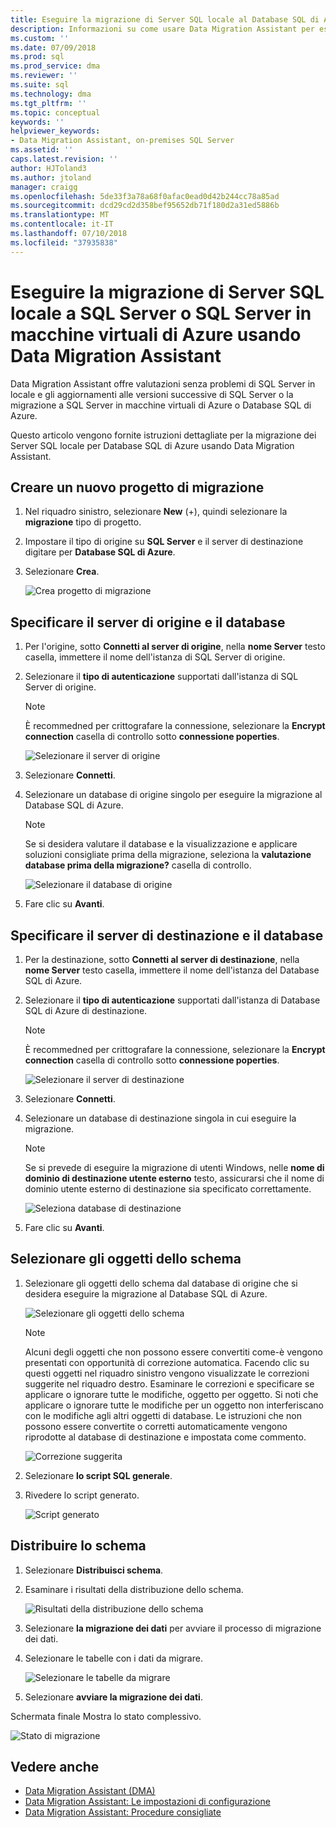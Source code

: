 ```yaml
---
title: Eseguire la migrazione di Server SQL locale al Database SQL di Azure con Data Migration Assistant | Microsoft Docs
description: Informazioni su come usare Data Migration Assistant per eseguire la migrazione di un Server SQL locale per Database SQL di Azure
ms.custom: ''
ms.date: 07/09/2018
ms.prod: sql
ms.prod_service: dma
ms.reviewer: ''
ms.suite: sql
ms.technology: dma
ms.tgt_pltfrm: ''
ms.topic: conceptual
keywords: ''
helpviewer_keywords:
- Data Migration Assistant, on-premises SQL Server
ms.assetid: ''
caps.latest.revision: ''
author: HJToland3
ms.author: jtoland
manager: craigg
ms.openlocfilehash: 5de33f3a78a68f0afac0ead0d42b244cc78a85ad
ms.sourcegitcommit: dcd29cd2d358bef95652db71f180d2a31ed5886b
ms.translationtype: MT
ms.contentlocale: it-IT
ms.lasthandoff: 07/10/2018
ms.locfileid: "37935838"
---
```

# <a name="migrate-on-premises-sql-server-to-sql-server-or-sql-server-on-azure-vms-using-the-data-migration-assistant"></a>Eseguire la migrazione di Server SQL locale a SQL Server o SQL Server in macchine virtuali di Azure usando Data Migration Assistant

Data Migration Assistant offre valutazioni senza problemi di SQL Server in locale e gli aggiornamenti alle versioni successive di SQL Server o la migrazione a SQL Server in macchine virtuali di Azure o Database SQL di Azure.

Questo articolo vengono fornite istruzioni dettagliate per la migrazione dei Server SQL locale per Database SQL di Azure usando Data Migration Assistant.   

## <a name="create-a-new-migration-project"></a>Creare un nuovo progetto di migrazione

1. Nel riquadro sinistro, selezionare **New** (+), quindi selezionare la **migrazione** tipo di progetto.

2. Impostare il tipo di origine su **SQL Server** e il server di destinazione digitare per **Database SQL di Azure**.

3. Selezionare **Crea**.

   ![Crea progetto di migrazione](../dma/media/NewCreate1.png)

## <a name="specify-the-source-server-and-database"></a>Specificare il server di origine e il database

1. Per l'origine, sotto **Connetti al server di origine**, nella **nome Server** testo casella, immettere il nome dell'istanza di SQL Server di origine.

2. Selezionare il **tipo di autenticazione** supportati dall'istanza di SQL Server di origine.

   > [!NOTE]
   > È recommedned per crittografare la connessione, selezionare la **Encrypt connection** casella di controllo sotto **connessione poperties**.

    ![Selezionare il server di origine](../dma/media/select-source-server.png)

3. Selezionare **Connetti**.

4. Selezionare un database di origine singolo per eseguire la migrazione al Database SQL di Azure.

   > [!NOTE]
   > Se si desidera valutare il database e la visualizzazione e applicare soluzioni consigliate prima della migrazione, seleziona la **valutazione database prima della migrazione?** casella di controllo.

    ![Selezionare il database di origine](../dma/media/select-source-database.png)

5. Fare clic su **Avanti**.

## <a name="specify-the-target-server-and-database"></a>Specificare il server di destinazione e il database

1. Per la destinazione, sotto **Connetti al server di destinazione**, nella **nome Server** testo casella, immettere il nome dell'istanza del Database SQL di Azure. 

2. Selezionare il **tipo di autenticazione** supportati dall'istanza di Database SQL di Azure di destinazione.

   > [!NOTE]
   > È recommedned per crittografare la connessione, selezionare la **Encrypt connection** casella di controllo sotto **connessione poperties**.

     ![Selezionare il server di destinazione](../dma/media/select-target-server.png)

3. Selezionare **Connetti**.

4. Selezionare un database di destinazione singola in cui eseguire la migrazione.

   > [!NOTE]
   > Se si prevede di eseguire la migrazione di utenti Windows, nelle **nome di dominio di destinazione utente esterno** testo, assicurarsi che il nome di dominio utente esterno di destinazione sia specificato correttamente.

    ![Seleziona database di destinazione](../dma/media/select-target-database.png)

5. Fare clic su **Avanti**.

## <a name="select-schema-objects"></a>Selezionare gli oggetti dello schema

1.  Selezionare gli oggetti dello schema dal database di origine che si desidera eseguire la migrazione al Database SQL di Azure.

    ![Selezionare gli oggetti dello schema](../dma/media/select-schema-objects.png)

       > [!NOTE]
       > Alcuni degli oggetti che non possono essere convertiti come-è vengono presentati con opportunità di correzione automatica. Facendo clic su questi oggetti nel riquadro sinistro vengono visualizzate le correzioni suggerite nel riquadro destro. Esaminare le correzioni e specificare se applicare o ignorare tutte le modifiche, oggetto per oggetto. Si noti che applicare o ignorare tutte le modifiche per un oggetto non interferiscano con le modifiche agli altri oggetti di database. Le istruzioni che non possono essere convertite o corretti automaticamente vengono riprodotte al database di destinazione e impostata come commento.

    ![Correzione suggerita](../dma/media/suggested-fix.png)

2. Selezionare **lo script SQL generale**.
 
3. Rivedere lo script generato.

    ![Script generato](../dma/media/generated-script.png)

## <a name="deploy-schema"></a>Distribuire lo schema

1. Selezionare **Distribuisci schema**.

2. Esaminare i risultati della distribuzione dello schema.
 
    ![Risultati della distribuzione dello schema](../dma/media/schema-deployment-results.png)

3. Selezionare **la migrazione dei dati** per avviare il processo di migrazione dei dati.
 
4. Selezionare le tabelle con i dati da migrare.

    ![Selezionare le tabelle da migrare](../dma/media/select-tables-to-migrate.png) 

5. Selezionare **avviare la migrazione dei dati**.
 
Schermata finale Mostra lo stato complessivo.

   ![Stato di migrazione](../dma/media/migration-status.png) 

## <a name="see-also"></a>Vedere anche

- [Data Migration Assistant (DMA)](../dma/dma-overview.md)
- [Data Migration Assistant: Le impostazioni di configurazione](../dma/dma-configurationsettings.md)
- [Data Migration Assistant: Procedure consigliate](../dma/dma-bestpractices.md)
